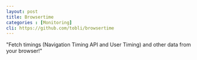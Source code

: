 ```yaml
---
layout: post
title: Browsertime
categories : [Monitoring]
cli: https://github.com/tobli/browsertime
---
```


"Fetch timings (Navigation Timing API and User Timing) and other data from your browser!"
